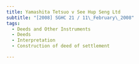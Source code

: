 ```yaml
---
title: Yamashita Tetsuo v See Hup Seng Ltd 
subtitle: "[2008] SGHC 21 / 11\_February\_2008"
tags:
  - Deeds and Other Instruments
  - Deeds
  - Interpretation
  - Construction of deed of settlement

---
```


